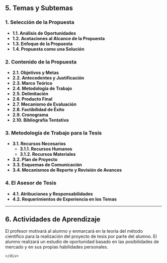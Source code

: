 ﻿<!DOCTYPE html>
<html>



  </div>
  <div class="stackedit__right">
    <div class="stackedit__html">
      <h2 id="temas-y-subtemas">5. Temas y Subtemas</h2>
<h3 id="selección-de-la-propuesta">1. Selección de la Propuesta</h3>
<ul>
<li><strong>1.1. Análisis de Oportunidades</strong></li>
<li><strong>1.2. Acotaciones al Alcance de la Propuesta</strong></li>
<li><strong>1.3. Enfoque de la Propuesta</strong></li>
<li><strong>1.4. Propuesta como una Solución</strong></li>
</ul>
<h3 id="contenido-de-la-propuesta">2. Contenido de la Propuesta</h3>
<ul>
<li><strong>2.1. Objetivos y Metas</strong></li>
<li><strong>2.2. Antecedentes y Justificación</strong></li>
<li><strong>2.3. Marco Teórico</strong></li>
<li><strong>2.4. Metodología de Trabajo</strong></li>
<li><strong>2.5. Delimitación</strong></li>
<li><strong>2.6. Producto Final</strong></li>
<li><strong>2.7. Mecanismo de Evaluación</strong></li>
<li><strong>2.8. Factibilidad de Éxito</strong></li>
<li><strong>2.9. Cronograma</strong></li>
<li><strong>2.10. Bibliografía Tentativa</strong></li>
</ul>
<h3 id="metodología-de-trabajo-para-la-tesis">3. Metodología de Trabajo para la Tesis</h3>
<ul>
<li><strong>3.1. Recursos Necesarios</strong>
<ul>
<li><strong>3.1.1. Recursos Humanos</strong></li>
<li><strong>3.1.2. Recursos Materiales</strong></li>
</ul>
</li>
<li><strong>3.2. Plan de Proyecto</strong></li>
<li><strong>3.3. Esquemas de Comunicación</strong></li>
<li><strong>3.4. Mecanismos de Reporte y Revisión de Avances</strong></li>
</ul>
<h3 id="el-asesor-de-tesis">4. El Asesor de Tesis</h3>
<ul>
<li><strong>4.1. Atribuciones y Responsabilidades</strong></li>
<li><strong>4.2. Requerimientos de Experiencia en los Temas</strong></li>
</ul>
<hr>
<h2 id="actividades-de-aprendizaje">6. Actividades de Aprendizaje</h2>
<p>El profesor motivará al alumno y enmarcará en la teoría del método científico para la realización del proyecto de tesis por parte del alumno. El alumno realizará un estudio de oportunidad basado en las posibilidades de mercado y en sus propias habilidades personales.</p>

    </div>
  </div>
</body>

</html>
